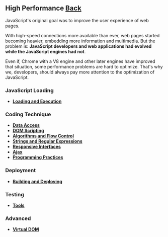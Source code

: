 ## High Performance [Back](./../JavaScript.md)

JavaScript's original goal was to improve the user experience of web pages.

With high-speed connections more available than ever, web pages started becoming heavier, embedding more information and multimedia. But the problem is: **JavaScript developers and web applications had evolved while the JavaScript engines had not**.

Even if, Chrome with a V8 engine and other later engines have improved that situation, some performance problems are hard to optimize. That's why we, developers, should always pay more attention to the optimization of JavaScript.

### JavaScript Loading

- [**Loading and Execution**](./loading_and_execution/loading_and_execution.md)

### Coding Technique

- [**Data Access**](./data_access/data_access.md)
- [**DOM Scripting**](./dom_scripting/dom_scripting.md)
- [**Algorithms and Flow Control**](./algorithms_flow_control/algorithms_flow_control.md)
- [**Strings and Regular Expressions**](./string_regular_expressions/string_regular_expressions.md)
- [**Responsive Interfaces**](./responsive_interfaces/responsive_interfaces.md)
- [**Ajax**](./ajax/ajax.md)
- [**Programming Practices**](./practices/practices.md)

### Deployment

- [**Building and Deploying**](./building_and_deploying/building_and_deploying.md)

### Testing

- [**Tools**](./tools/tools.md)

### Advanced

- [**Virtual DOM**](./virtual_dom/virtual_dom.md)
